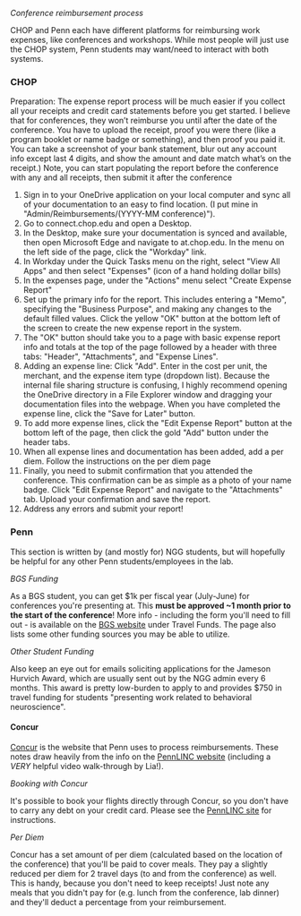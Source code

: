 *Conference reimbursement process*

CHOP and Penn each have different platforms for reimbursing work expenses, like conferences and workshops. While most people will just use the CHOP system, Penn students may want/need to interact with both systems.

### CHOP

Preparation: The expense report process will be much easier if you collect all your receipts and credit card statements before you get started.  I believe that for conferences, they won’t reimburse you until after the date of the conference. You have to upload the receipt, proof you were there (like a program booklet or name badge or something), and then proof you paid it. You can take a screenshot of your bank statement, blur out any account info except last 4 digits, and show the amount and date match what’s on the receipt.) Note, you can start populating the report before the conference with any and all receipts, then submit it after the conference

1. Sign in to your OneDrive application on your local computer and sync all of your documentation to an easy to find location. (I put mine in "Admin/Reimbursements/(YYYY-MM conference)").
2. Go to connect.chop.edu and open a Desktop. 
3. In the Desktop, make sure your documentation is synced and available, then open Microsoft Edge and navigate to at.chop.edu. In the menu on the left side of the page, click the "Workday" link.
4. In Workday under the Quick Tasks menu on the right, select "View All Apps" and then select "Expenses" (icon of a hand holding dollar bills)
5. In the expenses page, under the "Actions" menu select "Create Expense Report"
6. Set up the primary info for the report. This includes entering a "Memo", specifying the "Business Purpose", and making any changes to the default filled values. Click the yellow "OK" button at the bottom left of the screen to create the new expense report in the system.
7. The "OK" button should take you to a page with basic expense report info and totals at the top of the page followed by a header with three tabs: "Header", "Attachments", and "Expense Lines". 
8. Adding an expense line: Click "Add". Enter in the cost per unit, the merchant, and the expense item type (dropdown list). Because the internal file sharing structure is confusing, I highly recommend opening the OneDrive directory in a File Explorer window and dragging your documentation files into the webpage. When you have completed the expense line, click the "Save for Later" button.
9. To add more expense lines, click the "Edit Expense Report" button at the bottom left of the page, then click the gold "Add" button under the header tabs. 
10. When all expense lines and documentation has been added, add a per diem. Follow the instructions on the per diem page
11. Finally, you need to submit confirmation that you attended the conference. This confirmation can be as simple as a photo of your name badge. Click "Edit Expense Report" and navigate to the "Attachments" tab. Upload your confirmation and save the report.
12. Address any errors and submit your report!

### Penn

This section is written by (and mostly for) NGG students, but will hopefully be helpful for any other Penn students/employees in the lab.

*BGS Funding*

As a BGS student, you can get $1k per fiscal year (July-June) for conferences you're presenting at. This **must be approved ~1 month prior to the start of the conference**! More info - including the form you'll need to fill out - is available on the [BGS website](https://www.med.upenn.edu/bgs/student-funding.html) under Travel Funds. The page also lists some other funding sources you may be able to utilize.

*Other Student Funding*

Also keep an eye out for emails soliciting applications for the Jameson Hurvich Award, which are usually sent out by the NGG admin every 6 months. This award is pretty low-burden to apply to and provides $750 in travel funding for students "presenting work related to behavioral neuroscience".

#### Concur
[Concur](https://cms.business-services.upenn.edu/penntravel/expense-report.html) is the website that Penn uses to process reimbursements. These notes draw heavily from the info on the [PennLINC website](https://pennlinc.github.io/docs/LabHome/CONCUR_Reimbursement/) (including a *VERY* helpful video walk-through by Lia!).

*Booking with Concur*

It's possible to book your flights directly through Concur, so you don't have to carry any debt on your credit card. Please see the [PennLINC site](https://pennlinc.github.io/docs/LabHome/CONCUR_Reimbursement/#booking-flights-via-concur) for instructions.

*Per Diem*

Concur has a set amount of per diem (calculated based on the location of the conference) that you'll be paid to cover meals. They pay a slightly reduced per diem for 2 travel days (to and from the conference) as well. This is handy, because you don't need to keep receipts! Just note any meals that you didn't pay for (e.g. lunch from the conference, lab dinner) and they'll deduct a percentage from your reimbursement.

